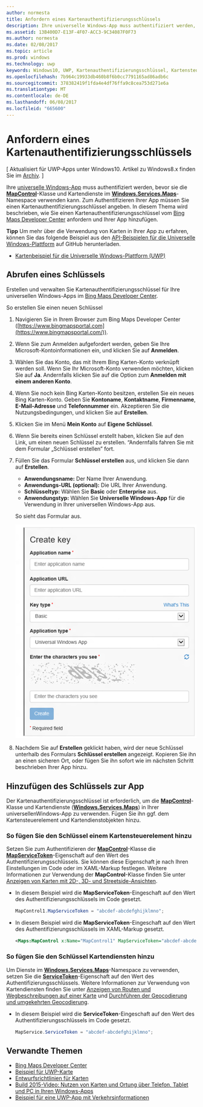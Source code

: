 ```yaml
---
author: normesta
title: Anfordern eines Kartenauthentifizierungsschlüssels
description: Ihre universelle Windows-App muss authentifiziert werden, bevor sie die MapControl-Klasse und Kartendienste im Windows.Services.Maps-Namespace verwenden kann.
ms.assetid: 13B400D7-E13F-4F07-ACC3-9C34087F0F73
ms.author: normesta
ms.date: 02/08/2017
ms.topic: article
ms.prod: windows
ms.technology: uwp
keywords: Windows10, UWP, Kartenauthentifizierungsschlüssel, Kartensteuerelement
ms.openlocfilehash: 7b964c19933db460b8f6b0cc7791165ad86adb6c
ms.sourcegitcommit: 378382419f1fda4e4df76ffa9c8cea753d271e6a
ms.translationtype: MT
ms.contentlocale: de-DE
ms.lasthandoff: 06/08/2017
ms.locfileid: "665600"
---
```

# <a name="request-a-maps-authentication-key"></a>Anfordern eines Kartenauthentifizierungsschlüssels


\[ Aktualisiert für UWP-Apps unter Windows10. Artikel zu Windows8.x finden Sie im [Archiv](http://go.microsoft.com/fwlink/p/?linkid=619132). \]


Ihre [universelle Windows-App](https://msdn.microsoft.com/library/windows/apps/dn894631) muss authentifiziert werden, bevor sie die [**MapControl**](https://msdn.microsoft.com/library/windows/apps/dn637004)-Klasse und Kartendienste im [**Windows.Services.Maps**](https://msdn.microsoft.com/library/windows/apps/dn636979)-Namespace verwenden kann. Zum Authentifizieren Ihrer App müssen Sie einen Kartenauthentifizierungsschlüssel angeben. In diesem Thema wird beschrieben, wie Sie einen Kartenauthentifizierungsschlüssel vom [Bing Maps Developer Center](https://www.bingmapsportal.com/) anfordern und Ihrer App hinzufügen.

**Tipp** Um mehr über die Verwendung von Karten in Ihrer App zu erfahren, können Sie das folgende Beispiel aus den [API-Beispielen für die Universelle Windows-Plattform](http://go.microsoft.com/fwlink/p/?LinkId=619979) auf GitHub herunterladen.

-   [Kartenbeispiel für die Universelle Windows-Plattform (UWP)](http://go.microsoft.com/fwlink/p/?LinkId=619977)

## <a name="get-a-key"></a>Abrufen eines Schlüssels


Erstellen und verwalten Sie Kartenauthentifizierungsschlüssel für Ihre universellen Windows-Apps im [Bing Maps Developer Center](https://www.bingmapsportal.com/).

So erstellen Sie einen neuen Schlüssel

1.  Navigieren Sie in Ihrem Browser zum Bing Maps Developer Center ([https://www.bingmapsportal.com](https://www.bingmapsportal.com/)).

2.  Wenn Sie zum Anmelden aufgefordert werden, geben Sie Ihre Microsoft-Kontoinformationen ein, und klicken Sie auf **Anmelden**.

3.  Wählen Sie das Konto, das mit Ihrem Bing Karten-Konto verknüpft werden soll. Wenn Sie Ihr Microsoft-Konto verwenden möchten, klicken Sie auf **Ja**. Andernfalls klicken Sie auf die Option zum **Anmelden mit einem anderen Konto**.

4.  Wenn Sie noch kein Bing Karten-Konto besitzen, erstellen Sie ein neues Bing Karten-Konto. Geben Sie **Kontoname**, **Kontaktname**, **Firmenname**, **E-Mail-Adresse** und **Telefonnummer** ein. Akzeptieren Sie die Nutzungsbedingungen, und klicken Sie auf **Erstellen**.

5.  Klicken Sie im Menü **Mein Konto** auf **Eigene Schlüssel**.

6.  Wenn Sie bereits einen Schlüssel erstellt haben, klicken Sie auf den Link, um einen neuen Schlüssel zu erstellen. “Andernfalls fahren Sie mit dem Formular „Schlüssel erstellen” fort.

7.  Füllen Sie das Formular **Schlüssel erstellen** aus, und klicken Sie dann auf **Erstellen**.

    -   **Anwendungsname:** Der Name Ihrer Anwendung.
    -   **Anwendungs-URL (optional):** Die URL Ihrer Anwendung.
    -   **Schlüsseltyp:** Wählen Sie **Basic** oder **Enterprise** aus.
    -   **Anwendungstyp:** Wählen Sie **Universelle Windows-App** für die Verwendung in Ihrer universellen Windows-App aus.

    So sieht das Formular aus.

    ![Beispiel des Formulars „Schlüssel erstellen“.](images/createkeydialog.png)

8.  Nachdem Sie auf **Erstellen** geklickt haben, wird der neue Schlüssel unterhalb des Formulars **Schlüssel erstellen** angezeigt. Kopieren Sie ihn an einen sicheren Ort, oder fügen Sie ihn sofort wie im nächsten Schritt beschrieben Ihrer App hinzu.

## <a name="add-the-key-to-your-app"></a>Hinzufügen des Schlüssels zur App


Der Kartenauthentifizierungsschlüssel ist erforderlich, um die [**MapControl**](https://msdn.microsoft.com/library/windows/apps/dn637004)-Klasse und Kartendienste ([**Windows.Services.Maps**](https://msdn.microsoft.com/library/windows/apps/dn636979)) in Ihrer universellenWindows-App zu verwenden. Fügen Sie ihn ggf. dem Kartensteuerelement und Kartendienstobjekten hinzu.

### <a name="to-add-the-key-to-a-map-control"></a>So fügen Sie den Schlüssel einem Kartensteuerelement hinzu

Setzen Sie zum Authentifizieren der [**MapControl**](https://msdn.microsoft.com/library/windows/apps/dn637004)-Klasse die [**MapServiceToken**](https://msdn.microsoft.com/library/windows/apps/dn637036)-Eigenschaft auf den Wert des Authentifizierungsschlüssels. Sie können diese Eigenschaft je nach Ihren Einstellungen im Code oder im XAML-Markup festlegen. Weitere Informationen zur Verwendung der **MapControl**-Klasse finden Sie unter [Anzeigen von Karten mit 2D-, 3D- und Streetside-Ansichten](display-maps.md).

-   In diesem Beispiel wird die **MapServiceToken**-Eingeschaft auf den Wert des Authentifizierungsschlüssels im Code gesetzt.

    ```cs
    MapControl1.MapServiceToken = "abcdef-abcdefghijklmno";
    ```

-   In diesem Beispiel wird die **MapServiceToken**-Eingeschaft auf den Wert des Authentifizierungsschlüssels im XAML-Markup gesetzt.

    ```xml
    <Maps:MapControl x:Name="MapControl1" MapServiceToken="abcdef-abcdefghijklmno"/>
    ```

### <a name="to-add-the-key-to-map-services"></a>So fügen Sie den Schlüssel Kartendiensten hinzu

Um Dienste im [**Windows.Services.Maps**](https://msdn.microsoft.com/library/windows/apps/dn636979)-Namespace zu verwenden, setzen Sie die [**ServiceToken**](https://msdn.microsoft.com/library/windows/apps/dn636977)-Eigenschaft auf den Wert des Authentifizierungsschlüssels. Weitere Informationen zur Verwendung von Kartendiensten finden Sie unter [Anzeigen von Routen und Wegbeschreibungen auf einer Karte](routes-and-directions.md) und [Durchführen der Geocodierung und umgekehrten Geocodierung](geocoding.md).

-   In diesem Beispiel wird die **ServiceToken**-Eingeschaft auf den Wert des Authentifizierungsschlüssels im Code gesetzt.

    ```cs
    MapService.ServiceToken = "abcdef-abcdefghijklmno";
    ```

## <a name="related-topics"></a>Verwandte Themen

* [Bing Maps Developer Center](https://www.bingmapsportal.com/)
* [Beispiel für UWP-Karte](http://go.microsoft.com/fwlink/p/?LinkId=619977)
* [Entwurfsrichtlinien für Karten](https://msdn.microsoft.com/library/windows/apps/dn596102)
* [Build 2015-Video: Nutzen von Karten und Ortung über Telefon, Tablet und PC in Ihren Windows-Apps](https://channel9.msdn.com/Events/Build/2015/2-757)
* [Beispiel für eine UWP-App mit Verkehrsinformationen](http://go.microsoft.com/fwlink/p/?LinkId=619982)
